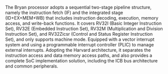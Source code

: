 The Bryan processor adopts a sequential two-stage pipeline structure, namely the instruction fetch (IF) and the integrated stage (ID+EX+MEM+WB) that includes instruction decoding, execution, memory access, and write-back functions. 
It covers RV32I (Basic Integer Instruction Set), RV32E (Embedded Instruction Set), RV32M (Multiplication and Division Instruction Set), and RV32Zicsr (Control and Status Register Instruction Set), and only supports machine mode. 
Equipped with a vector interrupt system and using a programmable interrupt controller (PLIC) to manage external interrupts. 
Adopting the Harvard architecture, it separates the instruction access and data memory access paths, and also provides a complete SoC implementation solution, including the ICB bus architecture and common peripherals.
